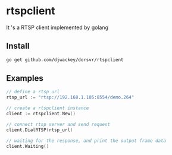 # rtspclient
It 's a RTSP client implemented by golang

## Install
```bash
go get github.com/djwackey/dorsvr/rtspclient
```
## Examples
```go
// define a rtsp url
rtsp_url := "rtsp://192.168.1.105:8554/demo.264"

// create a rtspclient instance
client := rtspclient.New()

// connect rtsp server and send request
client.DialRTSP(rtsp_url)

// waiting for the response, and print the output frame data
client.Waiting()

```
